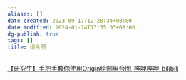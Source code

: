 ```yaml
---
aliases: []
date created: 2023-09-17T12:28:34+08:00
date modified: 2024-01-14T17:35:03+08:00
dg-publish: true
tags: []
title: 组合图
---
```


[【研究生】手把手教你使用Origin绘制组合图\_哔哩哔哩\_bilibili](https://www.bilibili.com/video/BV14F411D76T/?buvid=XY630CE669F34078F341989B1EE06E60B0127&is_story_h5=false&mid=g8UDjEqHIS5oCexxb9oAEQ%3D%3D&p=1&plat_id=116&share_from=ugc&share_medium=android&share_plat=android&share_session_id=ef5b4904-a7e9-4439-8197-fabbdbc5a276&share_source=COPY&share_tag=s_i&timestamp=1694710572&unique_k=dOFLCAM&up_id=8275438&vd_source=20cb3e7c6ad3d64f0eb2d763ff005080)
